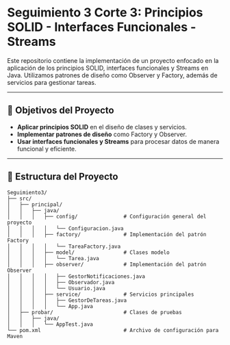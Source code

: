 # Seguimiento 3 Corte 3: Principios SOLID - Interfaces Funcionales - Streams

Este repositorio contiene la implementación de un proyecto enfocado en la aplicación de los principios SOLID, interfaces funcionales y Streams en Java. Utilizamos patrones de diseño como Observer y Factory, además de servicios para gestionar tareas.

---

## 🚀 Objetivos del Proyecto

- **Aplicar principios SOLID** en el diseño de clases y servicios.
- **Implementar patrones de diseño** como Factory y Observer.
- **Usar interfaces funcionales y Streams** para procesar datos de manera funcional y eficiente.

---

## 📂 Estructura del Proyecto

```plaintext
Seguimiento3/
├── src/
│   ├── principal/
│   │   ├── java/
│   │   │   ├── config/               # Configuración general del proyecto
│   │   │   │   └── Configuracion.java
│   │   │   ├── factory/              # Implementación del patrón Factory
│   │   │   │   └── TareaFactory.java
│   │   │   ├── model/                # Clases modelo
│   │   │   │   └── Tarea.java
│   │   │   ├── observer/             # Implementación del patrón Observer
│   │   │   │   ├── GestorNotificaciones.java
│   │   │   │   ├── Observador.java
│   │   │   │   └── Usuario.java
│   │   │   ├── service/              # Servicios principales
│   │   │   │   ├── GestorDeTareas.java
│   │   │   │   └── App.java
│   ├── probar/                       # Clases de pruebas
│   │   ├── java/
│   │   │   └── AppTest.java
└── pom.xml                           # Archivo de configuración para Maven
